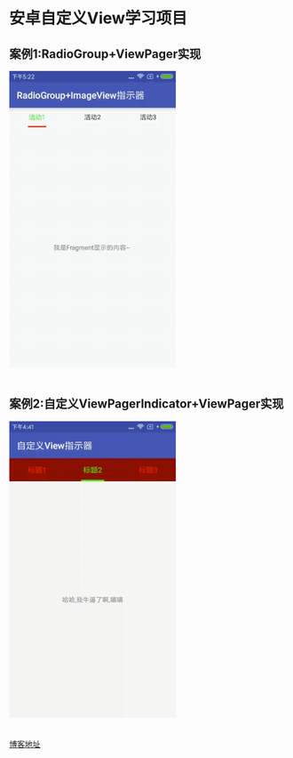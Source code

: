 # 安卓自定义View学习项目<br>
## 案例1:RadioGroup+ViewPager实现<br>
![image](https://github.com/crazyzhangxl/DesignView/blob/master/app/screenshots/indicator_1_real.gif)<br><br>
## 案例2:自定义ViewPagerIndicator+ViewPager实现<br>
![image](https://github.com/crazyzhangxl/DesignView/blob/master/app/screenshots/indicator_2.gif)<br><br>
<br>
[博客地址](https://blog.csdn.net/crazyZhangxl/article/details/83651122)


